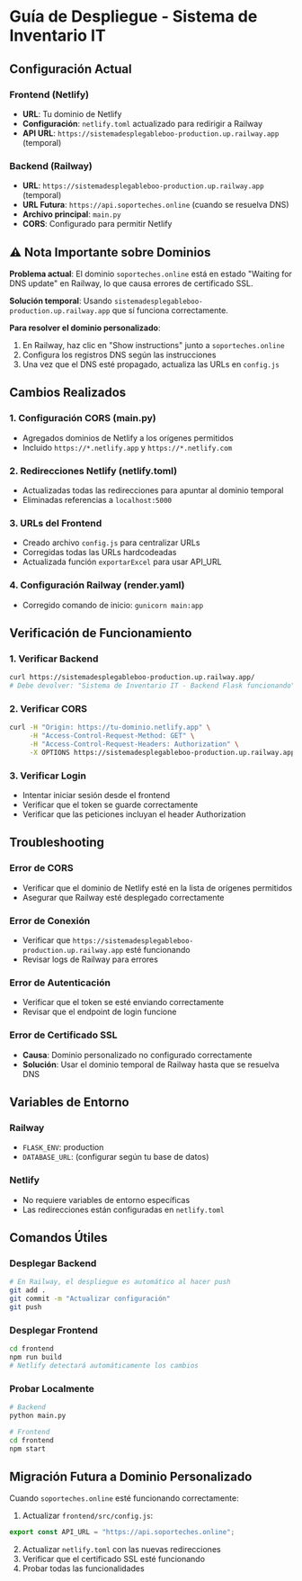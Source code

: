# Guía de Despliegue - Sistema de Inventario IT

## Configuración Actual

### Frontend (Netlify)
- **URL**: Tu dominio de Netlify
- **Configuración**: `netlify.toml` actualizado para redirigir a Railway
- **API URL**: `https://sistemadesplegableboo-production.up.railway.app` (temporal)

### Backend (Railway)
- **URL**: `https://sistemadesplegableboo-production.up.railway.app` (temporal)
- **URL Futura**: `https://api.soporteches.online` (cuando se resuelva DNS)
- **Archivo principal**: `main.py`
- **CORS**: Configurado para permitir Netlify

## ⚠️ Nota Importante sobre Dominios

**Problema actual**: El dominio `soporteches.online` está en estado "Waiting for DNS update" en Railway, lo que causa errores de certificado SSL.

**Solución temporal**: Usando `sistemadesplegableboo-production.up.railway.app` que sí funciona correctamente.

**Para resolver el dominio personalizado**:
1. En Railway, haz clic en "Show instructions" junto a `soporteches.online`
2. Configura los registros DNS según las instrucciones
3. Una vez que el DNS esté propagado, actualiza las URLs en `config.js`

## Cambios Realizados

### 1. Configuración CORS (main.py)
- Agregados dominios de Netlify a los orígenes permitidos
- Incluido `https://*.netlify.app` y `https://*.netlify.com`

### 2. Redirecciones Netlify (netlify.toml)
- Actualizadas todas las redirecciones para apuntar al dominio temporal
- Eliminadas referencias a `localhost:5000`

### 3. URLs del Frontend
- Creado archivo `config.js` para centralizar URLs
- Corregidas todas las URLs hardcodeadas
- Actualizada función `exportarExcel` para usar API_URL

### 4. Configuración Railway (render.yaml)
- Corregido comando de inicio: `gunicorn main:app`

## Verificación de Funcionamiento

### 1. Verificar Backend
```bash
curl https://sistemadesplegableboo-production.up.railway.app/
# Debe devolver: "Sistema de Inventario IT - Backend Flask funcionando"
```

### 2. Verificar CORS
```bash
curl -H "Origin: https://tu-dominio.netlify.app" \
     -H "Access-Control-Request-Method: GET" \
     -H "Access-Control-Request-Headers: Authorization" \
     -X OPTIONS https://sistemadesplegableboo-production.up.railway.app/usuarios
```

### 3. Verificar Login
- Intentar iniciar sesión desde el frontend
- Verificar que el token se guarde correctamente
- Verificar que las peticiones incluyan el header Authorization

## Troubleshooting

### Error de CORS
- Verificar que el dominio de Netlify esté en la lista de orígenes permitidos
- Asegurar que Railway esté desplegado correctamente

### Error de Conexión
- Verificar que `https://sistemadesplegableboo-production.up.railway.app` esté funcionando
- Revisar logs de Railway para errores

### Error de Autenticación
- Verificar que el token se esté enviando correctamente
- Revisar que el endpoint de login funcione

### Error de Certificado SSL
- **Causa**: Dominio personalizado no configurado correctamente
- **Solución**: Usar el dominio temporal de Railway hasta que se resuelva DNS

## Variables de Entorno

### Railway
- `FLASK_ENV`: production
- `DATABASE_URL`: (configurar según tu base de datos)

### Netlify
- No requiere variables de entorno específicas
- Las redirecciones están configuradas en `netlify.toml`

## Comandos Útiles

### Desplegar Backend
```bash
# En Railway, el despliegue es automático al hacer push
git add .
git commit -m "Actualizar configuración"
git push
```

### Desplegar Frontend
```bash
cd frontend
npm run build
# Netlify detectará automáticamente los cambios
```

### Probar Localmente
```bash
# Backend
python main.py

# Frontend
cd frontend
npm start
```

## Migración Futura a Dominio Personalizado

Cuando `soporteches.online` esté funcionando correctamente:

1. Actualizar `frontend/src/config.js`:
```javascript
export const API_URL = "https://api.soporteches.online";
```

2. Actualizar `netlify.toml` con las nuevas redirecciones
3. Verificar que el certificado SSL esté funcionando
4. Probar todas las funcionalidades 